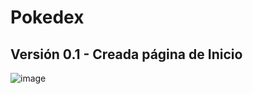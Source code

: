 # Pokedex

## Versión 0.1 - Creada página de Inicio

![image](https://github.com/svigild/Pokedex/assets/116498192/47ad3d39-c2aa-4011-a521-b9d364e29696)


